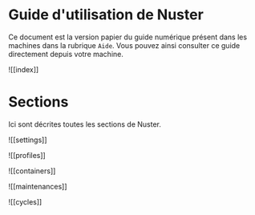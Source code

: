 # Guide d'utilisation de Nuster
Ce document est la version papier du guide numérique présent dans les machines dans la rubrique `Aide`. Vous pouvez ainsi consulter ce guide directement depuis votre machine.

<div style="page-break-after: always;"></div>

![[index]]

<div style="page-break-after: always;"></div>

# Sections

Ici sont décrites toutes les sections de Nuster.

![[settings]]

<div style="page-break-after: always;"></div>

![[profiles]]

<div style="page-break-after: always;"></div>

![[containers]]

<div style="page-break-after: always;"></div>

![[maintenances]]

<div style="page-break-after: always;"></div>

![[cycles]]

